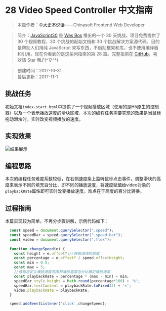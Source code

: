 # 28 Video Speed Controller 中文指南

> 本篇作者：©[大史不说话](https://github.com/dashnowords)——Chinasoft Frontend Web Developer

> 简介：[JavaScript30](https://javascript30.com) 是 [Wes Bos](https://github.com/wesbos) 推出的一个 30 天挑战。项目免费提供了 30 个视频教程、30 个挑战的起始文档和 30 个挑战解决方案源代码。目的是帮助人们用纯 JavaScript 来写东西，不借助框架和库，也不使用编译器和引用。现在你看到的是这系列指南的第 28 篇。完整指南在 [GitHub](https://github.com/soyaine/JavaScript30)，喜欢请 Star 哦♪(^∇^*)

> 创建时间：2017-10-31   
最后更新：2017-11-1

## 挑战任务
初始文档`index-start.html`中提供了一个视频播放区域（使用的是H5原生的控制器）以及一个表示播放速度的滑块区域，本次的编程任务需要实现的效果是当鼠标拖动滑块时，实时改变视频播放的速度。

## 实现效果
![结果展示](https://github.com/soyaine/JavaScript30/blob/master/28%20-%20Video%20Speed%20Controller/effect.png)

## 编程思路  
本次的编程任务难度系数较低，在右侧速度条上监听鼠标点击事件，调整滑块的高度来表示不同的填充百分比，即不同的播放速度，将速度赋值给video对象的`playbackRate`属性即可实时改变播放速度。难点在于高度的百分比转换。

## 过程指南   
本篇实现较为简单，不再分步骤讲解，示例代码如下：
```js
  const speed = document.querySelector(".speed");
  const speedBar = speed.querySelector(".speed-bar");
  const video = document.querySelector(".flex");
  
  function changeSpeed(e) {
    const height = e.offsetY;//获取滑块的高度
    const percentage = e.offsetY / speed.offsetHeight;
    const min = 0.5;
    const max = 5;
    //依据自定义播放速度范围和滑块高度百分比确定播放速率
    const playbackRate = percentage * (max - min) + min; 
    speedBar.style.height = Math.round(percentage*100) + '%';
    speedBar.textContent = playbackRate.toFixed(2) + '×';
    video.playbackRate = playbackRate;
  }

  speed.addEventListener('click',changeSpeed);
```

